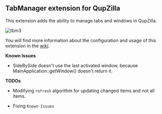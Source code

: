 TabManager extension for QupZilla
-------------------------------------------------
This extension adds the ability to manage tabs and windows in QupZilla.

![tbm3](http://i.imgur.com/Gh8bEXo.png)

You will find more information about the configuration and usage of this extension in the [wiki](https://github.com/QupZilla/qupzilla-plugins/wiki/Tab-Manager).

**Known Issues**

* SideBySide doesn't use the last activated window, because MainApplication::getWindow() doesn't return it.

**TODOs**

* Modifying `refresh` algorithm for updating changed items and not all items.

* Fixing `Known Issues`
